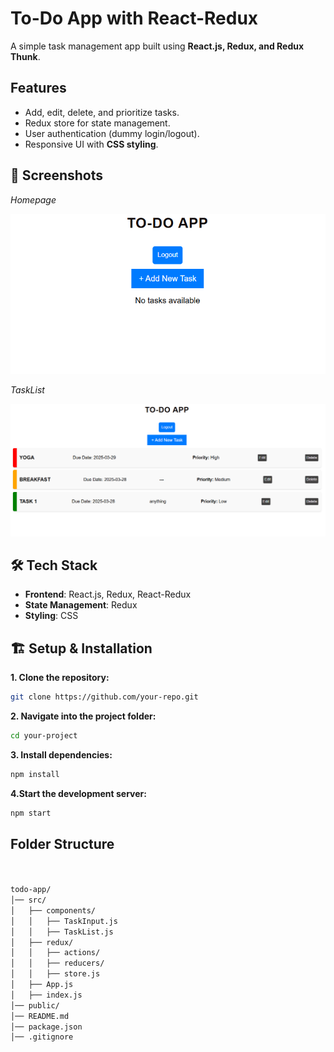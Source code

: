 # To-Do App with React-Redux

A simple task management app built using **React.js, Redux, and Redux Thunk**.

##  Features
- Add, edit, delete, and prioritize tasks.
- Redux store for state management.
- User authentication (dummy login/logout).
- Responsive UI with **CSS styling**.

## 📸 Screenshots
*Homepage*

![Homepage](src/assets/homepage.png)

*TaskList*

![Task List](src/assets/tasklist.png)


## 🛠 Tech Stack
- **Frontend**: React.js, Redux, React-Redux
- **State Management**: Redux
- **Styling**: CSS

## 🏗️ Setup & Installation

**1. Clone the repository:**
   ```sh
   git clone https://github.com/your-repo.git
   ```

**2. Navigate into the project folder:**

```sh
cd your-project
```

**3. Install dependencies:**

```sh
npm install
```

**4.Start the development server:**

```sh
npm start
```



   
## Folder Structure
```sh


todo-app/
│── src/
│   ├── components/
│   │   ├── TaskInput.js
│   │   ├── TaskList.js
│   ├── redux/
│   │   ├── actions/
│   │   ├── reducers/
│   │   ├── store.js
│   ├── App.js
│   ├── index.js
│── public/
│── README.md
│── package.json
│── .gitignore

```